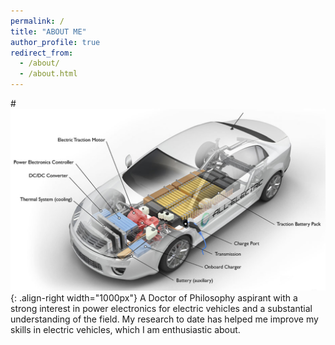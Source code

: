 ```yaml
---
permalink: /
title: "ABOUT ME" 
author_profile: true
redirect_from: 
  - /about/
  - /about.html
---
```


#![Illustation of combining vision language modalities](/images/ev.png){: .align-right width="1000px"}
A Doctor of Philosophy aspirant with a strong interest in power electronics for electric vehicles and a substantial
understanding of the field. My research to date has helped me improve my skills in electric vehicles, which I am enthusiastic about.
